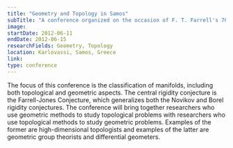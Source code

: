 ```yaml
---
title: "Geometry and Topology in Samos"
subTitle: "A conference organized on the occasion of F. T. Farrell's 70th birthday."
image:
startDate: 2012-06-11
endDate: 2012-06-15
researchFields: Geometry, Topology
location: Karlovassi, Samos, Greece
link: 
type: conference
---
```

The focus of this conference is the classification of manifolds, including both topological and geometric aspects. The central rigidity conjecture is the Farrell-Jones Conjecture, which generalizes both the Novikov and Borel rigidity conjectures. The conference will bring together researchers who use geometric methods to study topological problems with researchers who use topological methods to study geometric problems. Examples of the former are high-dimensional topologists and examples of the latter are geometric group theorists and differential geometers.
